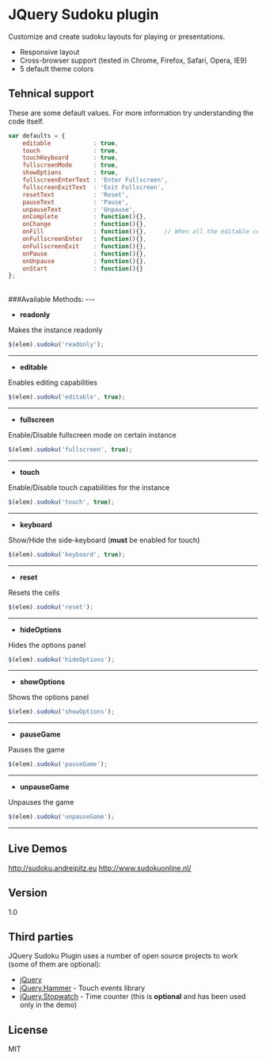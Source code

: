 JQuery Sudoku plugin
=============
Customize and create sudoku layouts for playing or presentations.
* Responsive layout
* Cross-browser support (tested in Chrome, Firefox, Safari, Opera, IE9)
* 5 default theme colors

Tehnical support
-------------
These are some default values. For more information try understanding the code itself.

```js
var defaults = {
	editable 			: true,
	touch 				: true,
	touchKeyboard 		: true,
	fullscreenMode 		: true,
	showOptions			: true,
	fullscreenEnterText	: 'Enter Fullscreen',
	fullscreenExitText	: 'Exit Fullscreen',
	resetText 			: 'Reset',
	pauseText			: 'Pause',
	unpauseText			: 'Unpause',
	onComplete			: function(){},
	onChange			: function(){},
	onFill				: function(){}, 	// When all the editable cells are filled
	onFullscreenEnter	: function(){},
	onFullscreenExit	: function(){},
	onPause				: function(){},
	onUnpause			: function(){},
	onStart				: function(){}
};
```

</br>
###Available Methods:
---

* **readonly**

Makes the instance readonly
```js
$(elem).sudoku('readonly');
```
---

* **editable**

Enables editing capabilities
```js
$(elem).sudoku('editable', true);
```
---

* **fullscreen**

Enable/Disable fullscreen mode on certain instance
```js
$(elem).sudoku('fullscreen', true);
```
---

* **touch**

Enable/Disable touch capabilities for the instance
```js
$(elem).sudoku('touch', true);
```
---

* **keyboard**

Show/Hide the side-keyboard (**must** be enabled for touch)
```js
$(elem).sudoku('keyboard', true);
```
---

* **reset**

Resets the cells
```js
$(elem).sudoku('reset');
```
---

* **hideOptions**

Hides the options panel
```js
$(elem).sudoku('hideOptions');
```
---

* **showOptions**

Shows the options panel
```js
$(elem).sudoku('showOptions');
```
---

* **pauseGame**

Pauses the game
```js
$(elem).sudoku('pauseGame');
```
---

* **unpauseGame**

Unpauses the game
```js
$(elem).sudoku('unpauseGame');
```
---

Live Demos
----------
http://sudoku.andreipitz.eu
http://www.sudokuonline.nl/


Version
----

1.0


Third parties
-----------

JQuery Sudoku Plugin uses a number of open source projects to work (some of them are optional):

* [jQuery] 
* [jQuery.Hammer] - Touch events library
* [jQuery.Stopwatch] - Time counter (this is **optional** and has been used only in the demo)




License
----

MIT


[jQuery]:http://jquery.com
[jQuery.Hammer]:http://eightmedia.github.io/hammer.js/
[jQuery.Stopwatch]:https://plugins.jquery.com/tag/stopwatch/



